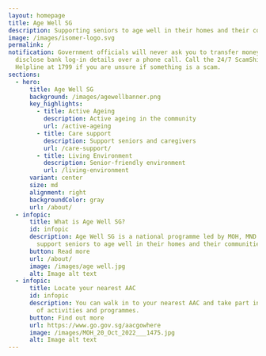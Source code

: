 ```yaml
---
layout: homepage
title: Age Well SG
description: Supporting seniors to age well in their homes and their communities
image: /images/isomer-logo.svg
permalink: /
notification: Government officials will never ask you to transfer money or
  disclose bank log-in details over a phone call. Call the 24/7 ScamShield
  Helpline at 1799 if you are unsure if something is a scam.
sections:
  - hero:
      title: Age Well SG
      background: /images/agewellbanner.png
      key_highlights:
        - title: Active Ageing
          description: Active ageing in the community
          url: /active-ageing
        - title: Care support
          description: Support seniors and caregivers
          url: /care-support/
        - title: Living Environment
          description: Senior-friendly environment
          url: /living-environment
      variant: center
      size: md
      alignment: right
      backgroundColor: gray
      url: /about/
  - infopic:
      title: What is Age Well SG?
      id: infopic
      description: Age Well SG is a national programme led by MOH, MND and MOT to
        support seniors to age well in their homes and their communities.
      button: Read more
      url: /about/
      image: /images/age well.jpg
      alt: Image alt text
  - infopic:
      title: Locate your nearest AAC
      id: infopic
      description: You can walk in to your nearest AAC and take part in a wide range
        of activities and programmes.
      button: Find out more
      url: https://www.go.gov.sg/aacgowhere
      image: /images/MOH_20_Oct_2022___1475.jpg
      alt: Image alt text
---
```

